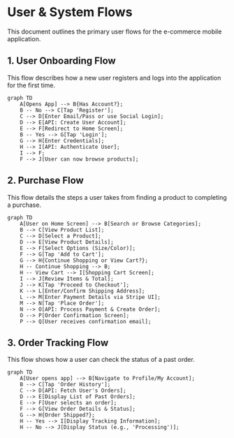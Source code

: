 # User & System Flows

This document outlines the primary user flows for the e-commerce mobile application.

## 1. User Onboarding Flow

This flow describes how a new user registers and logs into the application for the first time.

```mermaid
graph TD
    A[Opens App] --> B{Has Account?};
    B -- No --> C[Tap 'Register'];
    C --> D[Enter Email/Pass or use Social Login];
    D --> E[API: Create User Account];
    E --> F[Redirect to Home Screen];
    B -- Yes --> G[Tap 'Login'];
    G --> H[Enter Credentials];
    H --> I[API: Authenticate User];
    I --> F;
    F --> J[User can now browse products];
```

## 2. Purchase Flow

This flow details the steps a user takes from finding a product to completing a purchase.

```mermaid
graph TD
    A[User on Home Screen] --> B[Search or Browse Categories];
    B --> C[View Product List];
    C --> D[Select a Product];
    D --> E[View Product Details];
    E --> F[Select Options (Size/Color)];
    F --> G[Tap 'Add to Cart'];
    G --> H{Continue Shopping or View Cart?};
    H -- Continue Shopping --> B;
    H -- View Cart --> I[Shopping Cart Screen];
    I --> J[Review Items & Total];
    J --> K[Tap 'Proceed to Checkout'];
    K --> L[Enter/Confirm Shipping Address];
    L --> M[Enter Payment Details via Stripe UI];
    M --> N[Tap 'Place Order'];
    N --> O[API: Process Payment & Create Order];
    O --> P[Order Confirmation Screen];
    P --> Q[User receives confirmation email];
```

## 3. Order Tracking Flow

This flow shows how a user can check the status of a past order.

```mermaid
graph TD
    A[User opens app] --> B[Navigate to Profile/My Account];
    B --> C[Tap 'Order History'];
    C --> D[API: Fetch User's Orders];
    D --> E[Display List of Past Orders];
    E --> F[User selects an order];
    F --> G[View Order Details & Status];
    G --> H{Order Shipped?};
    H -- Yes --> I[Display Tracking Information];
    H -- No --> J[Display Status (e.g., 'Processing')];
```

